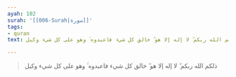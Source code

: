 ```yaml
---
ayah: 102
surah: '[[006-Surah|سورة]]'
tags:
- quran
text: ذلكم الله ربكم ۖ لا إله إلا هو ۖ خالق كل شيء فاعبدوه ۚ وهو على كل شيء وكيل

---
```

> ذلكم الله ربكم ۖ لا إله إلا هو ۖ خالق كل شيء فاعبدوه ۚ وهو على كل شيء وكيل
